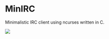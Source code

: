 # MinIRC
 Minimalistic IRC client using ncurses written in C.

![](https://i.gyazo.com/781b1b70c41df7652e1261ec841755a3.gif)
